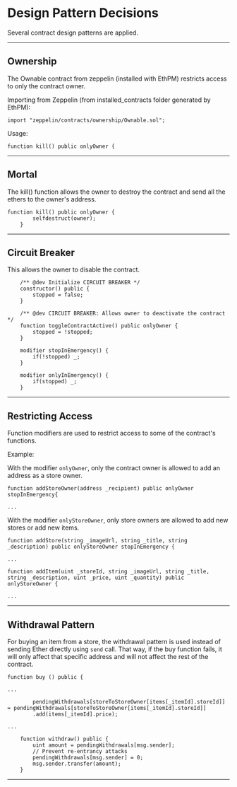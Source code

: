 # Design Pattern Decisions

Several contract design patterns are applied.


---

## Ownership
The Ownable contract from zeppelin (installed with EthPM) restricts access to only the contract owner.

Importing from Zeppelin (from installed_contracts folder generated by EthPM):
```
import "zeppelin/contracts/ownership/Ownable.sol";
```

Usage:
```
function kill() public onlyOwner {
```

---

## Mortal
The kill() function allows the owner to destroy the contract and send all the ethers to the owner's address. 

```
function kill() public onlyOwner {
        selfdestruct(owner);
    }
```

---

## Circuit Breaker
This allows the owner to disable the contract.

```
    /** @dev Initialize CIRCUIT BREAKER */
    constructor() public {
        stopped = false;
    }

    /** @dev CIRCUIT BREAKER: Allows owner to deactivate the contract */
    function toggleContractActive() public onlyOwner {
        stopped = !stopped;
    }

    modifier stopInEmergency() {
        if(!stopped) _;
    }

    modifier onlyInEmergency() {
        if(stopped) _;
    }
```

---

## Restricting Access
Function modifiers are used to restrict access to some of the contract's functions.

Example:

With the modifier `onlyOwner`, only the contract owner is allowed to add an address as a store owner.
```
function addStoreOwner(address _recipient) public onlyOwner stopInEmergency{

...
```

With the modifier `onlyStoreOwner`, only store owners are allowed to add new stores or add new items.

```
function addStore(string _imageUrl, string _title, string _description) public onlyStoreOwner stopInEmergency {

...
```
```
function addItem(uint _storeId, string _imageUrl, string _title, string _description, uint _price, uint _quantity) public onlyStoreOwner {

...
```

---

## Withdrawal Pattern

For buying an item from a store, the withdrawal pattern is used instead of sending Ether directly using `send` call. That way, if the buy function fails, it will only affect that specific address and will not affect the rest of the contract.

```
function buy () public {

...

        pendingWithdrawals[storeToStoreOwner[items[_itemId].storeId]] = pendingWithdrawals[storeToStoreOwner[items[_itemId].storeId]]
        .add(items[_itemId].price);

...
```
```
    function withdraw() public {
        uint amount = pendingWithdrawals[msg.sender];
        // Prevent re-entrancy attacks
        pendingWithdrawals[msg.sender] = 0;
        msg.sender.transfer(amount);
    }
```

---


